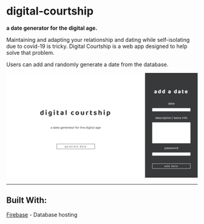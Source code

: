 # digital-courtship
<b>a date generator for the digital age.</b>

Maintaining and adapting your relationship and dating while self-isolating due to covid-19 is tricky. Digital Courtship is a web app designed to help solve that problem.

Users can add and randomly generate a date from the database.

![digital courtship](https://raw.githubusercontent.com/kiaralee/digital-courtship/master/images/courtship-generate.png)

---

## Built With:
[Firebase](https://firebase.google.com/?gclid=EAIaIQobChMI9feErMq56AIVhcJkCh2tIA0mEAAYASAAEgJupPD_BwE) - Database hosting
